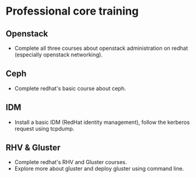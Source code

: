 # Professional core training
## Openstack
* Complete all three courses about openstack administration on redhat (especially openstack networking).

## Ceph
* Complete redhat's basic course about ceph.
  
## IDM
* Install a basic IDM (RedHat identity management), follow the kerberos request using tcpdump.
  
## RHV & Gluster
* Complete redhat's RHV and Gluster courses.
* Explore more about gluster and deploy gluster using command line.
